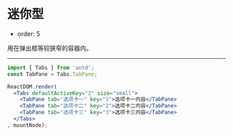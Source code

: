 # 迷你型

- order: 5

用在弹出框等较狭窄的容器内。

---

````jsx
import { Tabs } from 'antd';
const TabPane = Tabs.TabPane;

ReactDOM.render(
  <Tabs defaultActiveKey="2" size="small">
    <TabPane tab="选项卡一" key="1">选项卡一内容</TabPane>
    <TabPane tab="选项卡二" key="2">选项卡二内容</TabPane>
    <TabPane tab="选项卡三" key="3">选项卡三内容</TabPane>
  </Tabs>
, mountNode);
````

